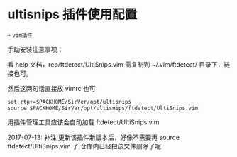 # ultisnips 插件使用配置
`+` `vim插件`

手动安装注意事项：

看 help 文档，rep/ftdetect/UltiSnips.vim 需复制到 ~/.vim/ftdetect/ 目录下，链
接也可。

然后这两句话直接放 vimrc 也可
```vim
set rtp+=$PACKHOME/SirVer/opt/ultisnips
source $PACKHOME/SirVer/opt/ultisnips/ftdetect/UltiSnips.vim
```

用插件管理工具应该会自动加载 ftdetect/UltiSnips.vim

2017-07-13: 补注
更新该插件新版本后，好像不需要再 source ftdetect/UltiSnips.vim 了
仓库内已经把该文件删除了呢

